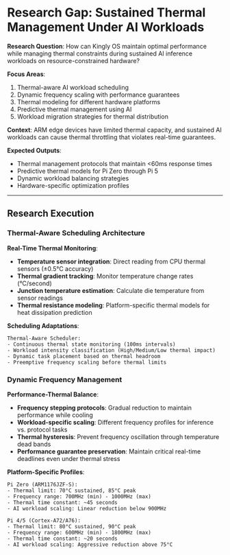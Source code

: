 # Research Gap: Sustained Thermal Management Under AI Workloads

**Research Question**: How can Kingly OS maintain optimal performance while managing thermal constraints during sustained AI inference workloads on resource-constrained hardware?

**Focus Areas**:
1. Thermal-aware AI workload scheduling
2. Dynamic frequency scaling with performance guarantees
3. Thermal modeling for different hardware platforms
4. Predictive thermal management using AI
5. Workload migration strategies for thermal distribution

**Context**: ARM edge devices have limited thermal capacity, and sustained AI workloads can cause thermal throttling that violates real-time guarantees.

**Expected Outputs**:
- Thermal management protocols that maintain <60ms response times
- Predictive thermal models for Pi Zero through Pi 5
- Dynamic workload balancing strategies
- Hardware-specific optimization profiles

---

## Research Execution

### Thermal-Aware Scheduling Architecture

**Real-Time Thermal Monitoring**:
- **Temperature sensor integration**: Direct reading from CPU thermal sensors (±0.5°C accuracy)
- **Thermal gradient tracking**: Monitor temperature change rates (°C/second)
- **Junction temperature estimation**: Calculate die temperature from sensor readings
- **Thermal resistance modeling**: Platform-specific thermal models for heat dissipation prediction

**Scheduling Adaptations**:
```
Thermal-Aware Scheduler:
- Continuous thermal state monitoring (100ms intervals)
- Workload intensity classification (High/Medium/Low thermal impact)
- Dynamic task placement based on thermal headroom
- Preemptive frequency scaling before thermal limits
```

### Dynamic Frequency Management

**Performance-Thermal Balance**:
- **Frequency stepping protocols**: Gradual reduction to maintain performance while cooling
- **Workload-specific scaling**: Different frequency profiles for inference vs. protocol tasks
- **Thermal hysteresis**: Prevent frequency oscillation through temperature dead bands
- **Performance guarantee preservation**: Maintain critical real-time deadlines even under thermal stress

**Platform-Specific Profiles**:
```
Pi Zero (ARM1176JZF-S):
- Thermal limit: 70°C sustained, 85°C peak
- Frequency range: 700MHz (min) - 1000MHz (max)
- Thermal time constant: ~45 seconds
- AI workload scaling: Linear reduction below 900MHz

Pi 4/5 (Cortex-A72/A76):
- Thermal limit: 80°C sustained, 90°C peak  
- Frequency range: 600MHz (min) - 1800MHz (max)
- Thermal time constant: ~20 seconds
- AI workload scaling: Aggressive reduction above 75°C
```